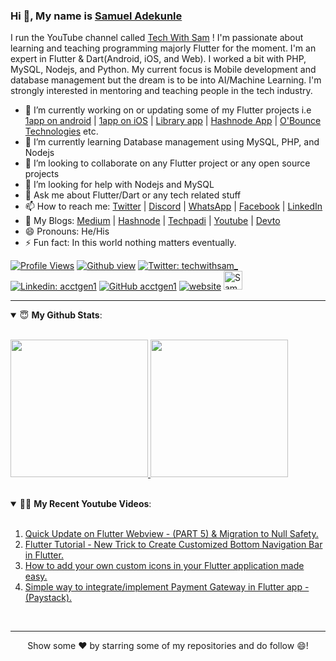 ### Hi 👋, My name is [Samuel Adekunle](https://twitter.com/techwithsam_) 
<!--(https://www.google.com/search?q=samuel+adekunle+acctgen1&oq=samuel+adekunle+acctgen1)-->

<!--<p align='center'>I am a Software Developer / Mobile Developer(Both Android and iOS) using Flutter, I build solutions.</p> -->
<!--<p align='center'>-->
I run the YouTube channel called [Tech With Sam](https://youtube.com/c/TechWithSam?sub_confirmation=1) ! I'm passionate about learning and teaching programming majorly Flutter for the moment.
I'm an expert in Flutter & Dart(Android, iOS, and Web).
I worked a bit with PHP, MySQL, Nodejs, and Python.
My current focus is Mobile development and database management but the dream is to be into AI/Machine Learning.
I'm strongly interested in mentoring and teaching people in the tech industry.
<!--</p>-->

- 🔭 I’m currently working on or updating some of my Flutter projects i.e [1app on android](https://play.google.com/store/apps/details?id=com.obounce.oneapp1) | [1app on iOS](https://apps.apple.com/ng/app/1app-one-app-all-payments/id1517497322) | [Library app](https://play.google.com/store/apps/details?id=com.obounce.babajide_imran01) | [Hashnode App](https://play.google.com/store/apps/details?id=com.acctgen1.hashnode) | [O'Bounce Technologies](https://play.google.com/store/apps/dev?id=8337051862240891622) etc.
- 🌱 I’m currently learning Database management using MySQL, PHP, and Nodejs
- 👯 I’m looking to collaborate on any Flutter project or any open source projects
- 🤔 I’m looking for help with Nodejs and MySQL 
- 💬 Ask me about Flutter/Dart or any tech related stuff
- 📫 How to reach me: [Twitter](https://twitter.com/techwithsam_) | [Discord](https://discord.com/invite/NytgTkyw3R) | [WhatsApp](https://wa.me/message/JLGQNNTPG64IH1) | [Facebook](https://www.facebook.com/acctgen) | [LinkedIn](https://linkedin.com/in/techwithsam)
- 💬 My Blogs: [Medium](https://techwithsam.medium.com) | [Hashnode](https://techwithsam.hashnode.dev/) | [Techpadi](https://techpadi.africa/author/acctgen1/) | [Youtube](https://www.youtube.com/c/TechWithSam) | [Devto](https://dev.to/techwithsam)
- 😄 Pronouns: He/His
- ⚡ Fun fact: In this world nothing matters eventually.

[![Profile Views](https://gpvc.arturio.dev/acctgen1)](https://twitter.com/techwithsam_) 
[![Github view](https://komarev.com/ghpvc/?username=techwithsam&label=Github-Views&color=blue&style=plastic)](https://twitter.com/techwithsam_)
[![Twitter: techwithsam_](https://img.shields.io/twitter/follow/techwithsam_?style=social)](https://twitter.com/techwithsam_)
[![Linkedin: acctgen1](https://img.shields.io/badge/-TechWithSam-blue?style=flat-square&logo=Linkedin&logoColor=white&link=https://www.linkedin.com/in/techwithsam/)](https://www.linkedin.com/in/techwithsam/)
[![GitHub acctgen1](https://img.shields.io/github/followers/techwithsam?label=follow&style=social)](https://github.com/techwithsam)
[![website](https://img.shields.io/badge/PortfolioWebsite-Blog-2648ff?style=flat-square&logo=google-chrome)](https://techwithsam.hashnode.dev/)
<a href="https://dev.to/acctgen1">
  <img src="https://d2fltix0v2e0sb.cloudfront.net/dev-badge.svg" alt="Samuel Adekunle's DEV Profile" height="30" width="30">
</a>

---
<details open>
 <summary> 😇 <b>My Github Stats</b>: </summary>
<br>
  
<p>
  <a href="https://github.com/techwithsam">
  <img height="220em" src = "https://github-readme-stats.vercel.app/api?username=techwithsam&show_icons=true&theme=tokyonight&line_height=33&hide_border=true&count_private=true">
  </a>
  <a href="https://github.com/techwithsam">
  <img height="220em" src = "https://github-readme-stats.vercel.app/api/top-langs/?username=techwithsam&theme=tokyonight&hide_border=true&&count_private=true&include_all_commits=true">
  </a>
</p>
</details>
<br>

<details open>
  <summary> 👨‍💻 <b>My Recent Youtube Videos</b>: </summary>
  <br>
  
  1. [Quick Update on Flutter Webview - (PART 5) & Migration to Null Safety.](https://youtu.be/-34HRpu0AD8)
  2. [Flutter Tutorial - New Trick to Create Customized Bottom Navigation Bar in Flutter.](https://youtu.be/fwimh_2vPgs)
  3. [How to add your own custom icons in your Flutter application made easy.](https://youtu.be/FUeAr2LkSSw)
  4. [Simple way to integrate/implement Payment Gateway in Flutter app - (Paystack).](https://youtu.be/u04qkUasic8)
  
</details>

<!--
<p align = "center">
  <a href="https://github.com/techwithsam/flutter-push-notification-without-firebase">
  <img align="center" src="https://github-readme-stats.vercel.app/api/pin/?username=techwithsam&repo=flutter-push-notification-without-firebase&theme=tokyonight" />
</a>
<a href="https://github.com/techwithsam/flutter-app-hashnode-API">
 <img align="center" src="https://github-readme-stats.vercel.app/api/pin/?username=techwithsam&repo=flutter-app-hashnode-API&theme=tokyonight" />
</a>
</p>
--
<p align="center">
  <a href="https://github.com/techwithsam">
<img src="https://github-readme-streak-stats.herokuapp.com/?user=techwithsam&theme=tokyonight" />
    </a>
  </p>
--
<h3>⚙️  GitHub Analytics </h3>
<p align = "center">
  <a href="https://github.com/techwithsam">
<img src="https://activity-graph.herokuapp.com/graph?username=techwithsam&show_icons=true&count_private=true&area=true&line=ABD6DFFF&point=89ABE3FF&hide_border=true&theme=tokyonight" />
    </a>
</p>
-->
<br>
<hr>
<p align = "center">
Show some ❤️ by starring some of my repositories and do follow 😄!
</p>
